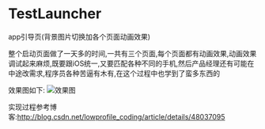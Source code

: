 # TestLauncher
app引导页(背景图片切换加各个页面动画效果) 

整个启动页面做了一天多的时间,一共有三个页面,每个页面都有动画效果,动画效果调试起来麻烦,既要跟iOS统一,又要匹配各种不同的手机,然后产品经理还有可能在中途改需求,程序员各种苦逼有木有,在这个过程中也学到了蛮多东西的

效果图如下:
![效果图](http://img.blog.csdn.net/20150827235112507)

实现过程参考博客:http://blog.csdn.net/lowprofile_coding/article/details/48037095
